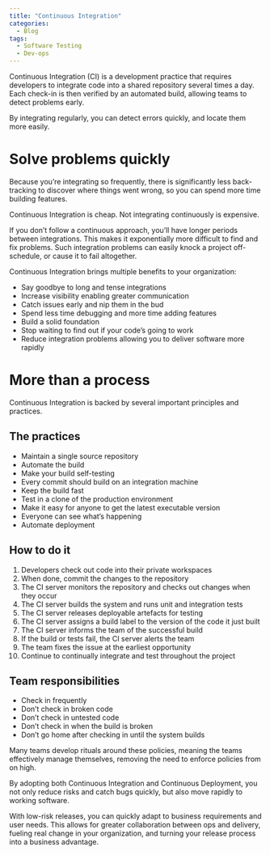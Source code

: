 ```yaml
---
title: "Continuous Integration"
categories:
  - Blog
tags:
  - Software Testing
  - Dev-ops
---
```


Continuous Integration (CI) is a development practice that requires developers to integrate code into a shared repository several times a day. Each check-in is then verified by an automated build, allowing teams to detect problems early.

By integrating regularly, you can detect errors quickly, and locate them more easily.

<h1>Solve problems quickly</h1>

Because you’re integrating so frequently, there is significantly less back-tracking to discover where things went wrong, so you can spend more time building features.

Continuous Integration is cheap. Not integrating continuously is expensive.

If you don’t follow a continuous approach, you’ll have longer periods between integrations. This makes it exponentially more difficult to find and fix problems. Such integration problems can easily knock a project off-schedule, or cause it to fail altogether.

Continuous Integration brings multiple benefits to your organization:
<ul>
<li>Say goodbye to long and tense integrations</li>
<li>Increase visibility enabling greater communication</li>
<li>Catch issues early and nip them in the bud</li>
<li>Spend less time debugging and more time adding features</li>
<li>Build a solid foundation</li>
<li>Stop waiting to find out if your code’s going to work</li>
<li>Reduce integration problems allowing you to deliver software more rapidly</li>
</ul>

<h1>More than a process</h1>

Continuous Integration is backed by several important principles and practices.

<h2>The practices </h2>
<ul>
<li>Maintain a single source repository</li>
<li>Automate the build</li>
<li>Make your build self-testing</li>
<li>Every commit should build on an integration machine</li>
<li>Keep the build fast</li>
<li>Test in a clone of the production environment</li>
<li>Make it easy for anyone to get the latest executable version</li>
<li>Everyone can see what’s happening</li>
<li>Automate deployment</li>
</ul>
<h2>How to do it </h2>
<ol>
<li>Developers check out code into their private workspaces</li>
<li>When done, commit the changes to the repository</li>
<li>The CI server monitors the repository and checks out changes when they occur</li>
<li>The CI server builds the system and runs unit and integration tests</li>
<li>The CI server releases deployable artefacts for testing</li>
<li>The CI server assigns a build label to the version of the code it just built</li>
<li>The CI server informs the team of the successful build</li>
<li>If the build or tests fail, the CI server alerts the team</li>
<li>The team fixes the issue at the earliest opportunity</li>
<li>Continue to continually integrate and test throughout the project</li>
</ol>

<h2>Team responsibilities</h2>
<ul>
<li>Check in frequently</li>
<li>Don’t check in broken code</li>
<li>Don’t check in untested code</li>
<li>Don’t check in when the build is broken</li>
<li>Don’t go home after checking in until the system builds</li>
</ul>

Many teams develop rituals around these policies, meaning the teams effectively manage themselves, removing the need to enforce policies from on high.

By adopting both Continuous Integration and Continuous Deployment, you not only reduce risks and catch bugs quickly, but also move rapidly to working software.

With low-risk releases, you can quickly adapt to business requirements and user needs. This allows for greater collaboration between ops and delivery, fueling real change in your organization, and turning your release process into a business advantage.